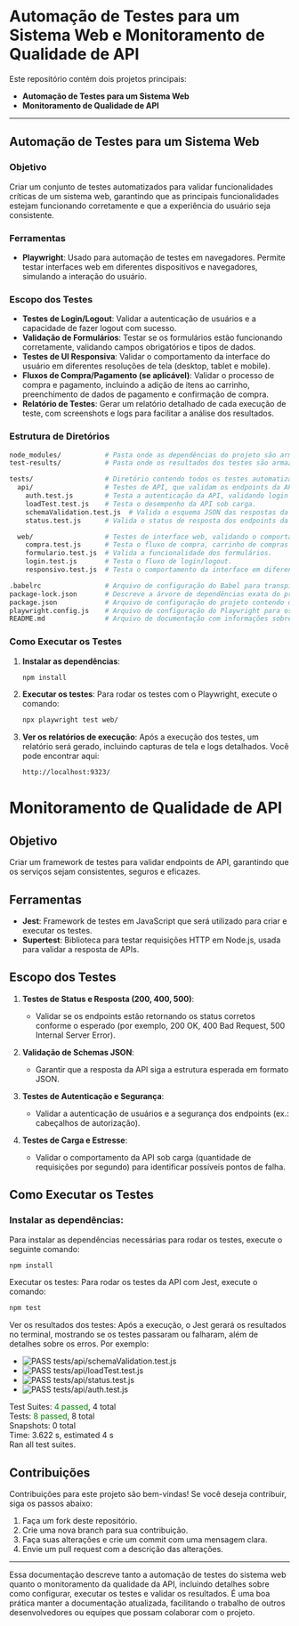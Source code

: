 # Automação de Testes para um Sistema Web e Monitoramento de Qualidade de API

Este repositório contém dois projetos principais:

- **Automação de Testes para um Sistema Web**
- **Monitoramento de Qualidade de API**

---

## Automação de Testes para um Sistema Web

### Objetivo
Criar um conjunto de testes automatizados para validar funcionalidades críticas de um sistema web, garantindo que as principais funcionalidades estejam funcionando corretamente e que a experiência do usuário seja consistente.

### Ferramentas
- **Playwright**: Usado para automação de testes em navegadores. Permite testar interfaces web em diferentes dispositivos e navegadores, simulando a interação do usuário.

### Escopo dos Testes
- **Testes de Login/Logout**: Validar a autenticação de usuários e a capacidade de fazer logout com sucesso.
- **Validação de Formulários**: Testar se os formulários estão funcionando corretamente, validando campos obrigatórios e tipos de dados.
- **Testes de UI Responsiva**: Validar o comportamento da interface do usuário em diferentes resoluções de tela (desktop, tablet e mobile).
- **Fluxos de Compra/Pagamento (se aplicável)**: Validar o processo de compra e pagamento, incluindo a adição de itens ao carrinho, preenchimento de dados de pagamento e confirmação de compra.
- **Relatório de Testes**: Gerar um relatório detalhado de cada execução de teste, com screenshots e logs para facilitar a análise dos resultados.

### Estrutura de Diretórios
```bash
node_modules/           # Pasta onde as dependências do projeto são armazenadas.
test-results/           # Pasta onde os resultados dos testes são armazenados.

tests/                  # Diretório contendo todos os testes automatizados do projeto.
  api/                  # Testes de API, que validam os endpoints da API.
    auth.test.js        # Testa a autenticação da API, validando login e autenticação.
    loadTest.test.js    # Testa o desempenho da API sob carga.
    schemaValidation.test.js  # Valida o esquema JSON das respostas da API.
    status.test.js      # Valida o status de resposta dos endpoints da API.

  web/                  # Testes de interface web, validando o comportamento das páginas.
    compra.test.js      # Testa o fluxo de compra, carrinho de compras e pagamento.
    formulario.test.js  # Valida a funcionalidade dos formulários.
    login.test.js       # Testa o fluxo de login/logout.
    responsivo.test.js  # Testa o comportamento da interface em diferentes resoluções de tela.

.babelrc                # Arquivo de configuração do Babel para transpilar o código JavaScript.
package-lock.json       # Descreve a árvore de dependências exata do projeto.
package.json            # Arquivo de configuração do projeto contendo dependências e scripts.
playwright.config.js    # Arquivo de configuração do Playwright para os testes de interface.
README.md               # Arquivo de documentação com informações sobre o projeto e como usá-lo.
```
### Como Executar os Testes

1. **Instalar as dependências**:

    ```bash
    npm install
    ```

2. **Executar os testes**: Para rodar os testes com o Playwright, execute o comando:

    ```bash
    npx playwright test web/
    ```

3. **Ver os relatórios de execução**: Após a execução dos testes, um relatório será gerado, incluindo capturas de tela e logs detalhados. Você pode encontrar aqui:
    ```bash
    http://localhost:9323/
    ```

# Monitoramento de Qualidade de API

## Objetivo
Criar um framework de testes para validar endpoints de API, garantindo que os serviços sejam consistentes, seguros e eficazes.

## Ferramentas
- **Jest**: Framework de testes em JavaScript que será utilizado para criar e executar os testes.
- **Supertest**: Biblioteca para testar requisições HTTP em Node.js, usada para validar a resposta de APIs.

## Escopo dos Testes
1. **Testes de Status e Resposta (200, 400, 500)**:
   - Validar se os endpoints estão retornando os status corretos conforme o esperado (por exemplo, 200 OK, 400 Bad Request, 500 Internal Server Error).
   
2. **Validação de Schemas JSON**:
   - Garantir que a resposta da API siga a estrutura esperada em formato JSON.

3. **Testes de Autenticação e Segurança**:
   - Validar a autenticação de usuários e a segurança dos endpoints (ex.: cabeçalhos de autorização).

4. **Testes de Carga e Estresse**:
   - Validar o comportamento da API sob carga (quantidade de requisições por segundo) para identificar possíveis pontos de falha.

## Como Executar os Testes

### Instalar as dependências:
Para instalar as dependências necessárias para rodar os testes, execute o seguinte comando:
```bash
npm install
```

Executar os testes:
Para rodar os testes da API com Jest, execute o comando:
```bash
npm test
```

Ver os resultados dos testes:
Após a execução, o Jest gerará os resultados no terminal, mostrando se os testes passaram ou falharam, além de detalhes sobre os erros. Por exemplo:

- ![PASS](https://img.shields.io/badge/PASS-100%25-brightgreen)
  tests/api/schemaValidation.test.js
- ![PASS](https://img.shields.io/badge/PASS-100%25-brightgreen)
  tests/api/loadTest.test.js
- ![PASS](https://img.shields.io/badge/PASS-100%25-brightgreen)
  tests/api/status.test.js
- ![PASS](https://img.shields.io/badge/PASS-100%25-brightgreen)
  tests/api/auth.test.js

Test Suites: <span style="color:green">4 passed</span>, 4 total  
Tests: <span style="color:green">8 passed</span>, 8 total  
Snapshots: 0 total  
Time: 3.622 s, estimated 4 s  
Ran all test suites.


## Contribuições

Contribuições para este projeto são bem-vindas! Se você deseja contribuir, siga os passos abaixo:

1. Faça um fork deste repositório.
2. Crie uma nova branch para sua contribuição.
3. Faça suas alterações e crie um commit com uma mensagem clara.
4. Envie um pull request com a descrição das alterações.

---

Essa documentação descreve tanto a automação de testes do sistema web quanto o monitoramento da qualidade da API, incluindo detalhes sobre como configurar, executar os testes e validar os resultados. É uma boa prática manter a documentação atualizada, facilitando o trabalho de outros desenvolvedores ou equipes que possam colaborar com o projeto.
